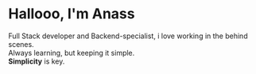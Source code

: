 # Hallooo, I'm Anass

Full Stack developer and Backend-specialist, i love working in the behind scenes.
<br>
Always learning, but keeping it simple.
<br>
**Simplicity** is key.


